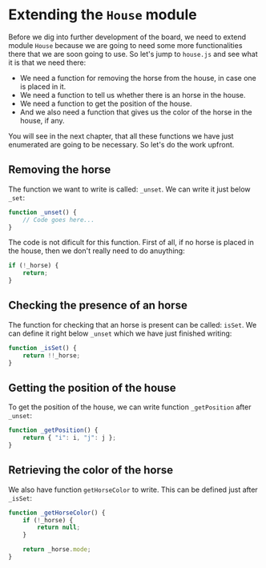 # Extending the `House` module

Before we dig into further development of the board, we need to extend module `House` because we are going to need some more functionalities there that we are soon going to use. So let's jump to `house.js` and see what it is that we need there:

- We need a function for removing the horse from the house, in case one is placed in it.
- We need a function to tell us whether there is an horse in the house.
- We need a function to get the position of the house.
- And we also need a function that gives us the color of the horse in the house, if any.

You will see in the next chapter, that all these functions we have just enumerated are going to be necessary. So let's do the work upfront.

## Removing the horse
The function we want to write is called: `_unset`. We can write it just below `_set`:

```javascript
function _unset() {
    // Code goes here...
}
```

The code is not dificult for this function. First of all, if no horse is placed in the house, then we don't really need to do anuything:

```javascript
if (!_horse) {
    return;
}
```

## Checking the presence of an horse
The function for checking that an horse is present can be called: `isSet`. We can define it right below `_unset` which we have just finished writing:

```javascript
function _isSet() {
    return !!_horse;
}
```

## Getting the position of the house
To get the position of the house, we can write function `_getPosition` after `_unset`:

```javascript
function _getPosition() {
    return { "i": i, "j": j };
}
```

## Retrieving the color of the horse
We also have function `getHorseColor` to write. This can be defined just after `_isSet`:

```javascript
function _getHorseColor() {
    if (!_horse) {
        return null;
    }

    return _horse.mode;
}
```
